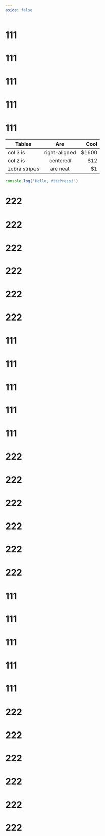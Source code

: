 ```yaml
---
aside: false
---
```


<MobileModule/>

<div class="mobile-content">

# 111
# 111
# 111
# 111
# 111

| Tables        |      Are      |  Cool |
| ------------- | :-----------: | ----: |
| col 3 is      | right-aligned | $1600 |
| col 2 is      |   centered    |   $12 |
| zebra stripes |   are neat    |    $1 |


```js
console.log('Hello, VitePress!')
```


# 222
# 222
# 222
# 222
# 222
# 222


# 111
# 111
# 111
# 111
# 111

# 222
# 222
# 222
# 222
# 222
# 222

# 111
# 111
# 111
# 111
# 111

# 222
# 222
# 222
# 222
# 222
# 222

</div>

